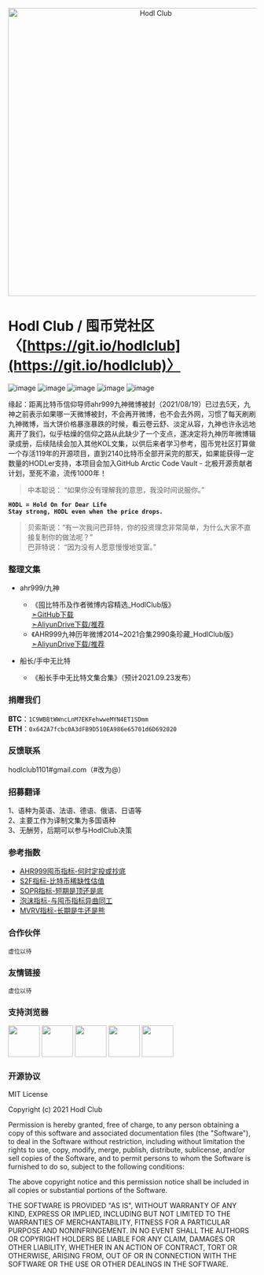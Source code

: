 <p align="center">
  <a href="https://github.com/hodl-club/hodl-club" target="_blank">
    <img src="https://raw.githubusercontent.com/hodl-club/hodl-club/main/images/hodl_club_logo.png" alt="Hodl Club" width="585px" style="max-width:100%;" />
  </a>
</p>

# Hodl Club / 囤币党社区 〈[https://git.io/hodlclub](https://git.io/hodlclub)〉

![image](https://img.shields.io/badge/build-passing-brightgreen)
![image](https://img.shields.io/badge/license-MIT-red)
![image](https://img.shields.io/badge/stars-%E2%98%85%E2%98%85%E2%98%85%E2%98%85%E2%98%85-brightgreen) 
![image](https://img.shields.io/badge/platform-linux%20%7C%20macos%20%7C%20windows-lightgrey) 
![image](https://img.shields.io/badge/stars-88-lightgrey?logo=github&style=social) 

缘起：距离比特币信仰导师ahr999九神微博被封（2021/08/19）已过去5天，九神之前表示如果哪一天微博被封，不会再开微博，也不会去外网，习惯了每天刷刷九神微博，当大饼价格暴涨暴跌的时候，看云卷云舒、淡定从容，九神也许永远地离开了我们，似乎枯燥的信仰之路从此缺少了一个支点，遂决定将九神历年微博辑录成册，后续陆续会加入其他KOL文集，以供后来者学习参考，囤币党社区打算做一个存活119年的开源项目，直到2140比特币全部开采完的那天，如果能获得一定数量的HODLer支持，本项目会加入GitHub Arctic Code Vault - 北极开源贡献者计划，至死不渝，流传1000年！

>中本聪说： “如果你没有理解我的意思，我没时间说服你。”   

**`HODL = Hold On for Dear Life`**  
**`Stay strong, HODL even when the price drops.`**  

>贝索斯说：“有一次我问巴菲特，你的投资理念非常简单，为什么大家不直接复制你的做法呢？”  
>巴菲特说： “因为没有人愿意慢慢地变富。”  


### 整理文集
* ahr999/九神     
  * 《囤比特币及作者微博内容精选_HodlClub版》  
  [➣GitHub下载](https://github.com/hodl-club/hodl-club/raw/main/%E5%BE%AE%E5%8D%9AKOL/A.ahr999/%E5%9B%A4%E6%AF%94%E7%89%B9%E5%B8%81%E5%8F%8A%E4%BD%9C%E8%80%85%E5%BE%AE%E5%8D%9A%E5%86%85%E5%AE%B9%E7%B2%BE%E9%80%89_HodlClub%E7%89%88.pdf)  
  [➣AliyunDrive下载/推荐](https://www.aliyundrive.com/s/LthUQyEJxs7)  
  * 《AHR999九神历年微博2014~2021合集2990条珍藏_HodlClub版》  
  [➣AliyunDrive下载/推荐](https://www.aliyundrive.com/s/Eh7qHkwvHVm)  

* 船长/手中无比特  
  * 《船长手中无比特文集合集》（预计2021.09.23发布）  


### 捐赠我们   
**BTC**：`1C9WBBtWWncLnM7EKFehwweMYN4ET1SDmm`  
**ETH**：`0x642A7fcbc0A3dFB9D510EA986e65701d6D692020`  


### 反馈联系
hodlclub1101#gmail.com（#改为@）  


### 招募翻译  
1、语种为英语、法语、德语、俄语、日语等  
2、主要工作为译制文集为多国语种  
3、无酬劳，后期可以参与HodlClub决策


### 参考指数
* [AHR999囤币指标-何时定投或抄底](https://www.qkl123.com/data/ahr999/btc)    
* [S2F指标-比特币稀缺性估值](https://www.qkl123.com/data/s2f/btc)  
* [SOPR指标-短期是顶还是底](https://www.qkl123.com/data/sopr/btc)  
* [泡沫指标-与囤币指标异曲同工](https://www.qkl123.com/data/bubble/btc)    
* [MVRV指标-长期是牛还是熊](https://www.qkl123.com/data/mvrv/btc) 


### 合作伙伴  
`虚位以待`  


### 友情链接  
`虚位以待`  


### 支持浏览器  
<p>
<img src="https://s3.amazonaws.com/creativetim_bucket/github/browser/chrome.png" width="64" />
<img src="https://s3.amazonaws.com/creativetim_bucket/github/browser/firefox.png" width="64" />
<img src="https://s3.amazonaws.com/creativetim_bucket/github/browser/edge.png" width="64" />
<img src="https://s3.amazonaws.com/creativetim_bucket/github/browser/safari.png" width="64" />
<img src="https://s3.amazonaws.com/creativetim_bucket/github/browser/opera.png" width="64" />
</p>


### 开源协议
MIT License

Copyright (c) 2021 Hodl Club

Permission is hereby granted, free of charge, to any person obtaining a copy
of this software and associated documentation files (the "Software"), to deal
in the Software without restriction, including without limitation the rights
to use, copy, modify, merge, publish, distribute, sublicense, and/or sell
copies of the Software, and to permit persons to whom the Software is
furnished to do so, subject to the following conditions:

The above copyright notice and this permission notice shall be included in all
copies or substantial portions of the Software.

THE SOFTWARE IS PROVIDED "AS IS", WITHOUT WARRANTY OF ANY KIND, EXPRESS OR
IMPLIED, INCLUDING BUT NOT LIMITED TO THE WARRANTIES OF MERCHANTABILITY,
FITNESS FOR A PARTICULAR PURPOSE AND NONINFRINGEMENT. IN NO EVENT SHALL THE
AUTHORS OR COPYRIGHT HOLDERS BE LIABLE FOR ANY CLAIM, DAMAGES OR OTHER
LIABILITY, WHETHER IN AN ACTION OF CONTRACT, TORT OR OTHERWISE, ARISING FROM,
OUT OF OR IN CONNECTION WITH THE SOFTWARE OR THE USE OR OTHER DEALINGS IN THE
SOFTWARE.

